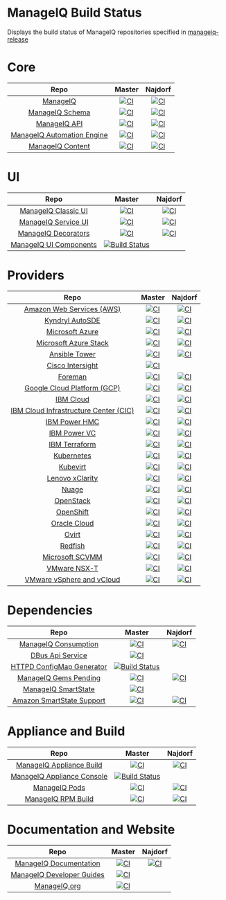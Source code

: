# ManageIQ Build Status
Displays the build status of ManageIQ repositories specified in [manageiq-release](https://github.com/ManageIQ/manageiq-release/blob/master/config/repos.yml)

# Core

| Repo | Master  | Najdorf |
|:----:|:-------:|:-------:|
| [ManageIQ](https://github.com/ManageIQ/manageiq) | [![CI](https://github.com/ManageIQ/manageiq/actions/workflows/ci.yaml/badge.svg)](https://github.com/ManageIQ/manageiq/actions/workflows/ci.yaml?query=branch%3Amaster) | [![CI](https://github.com/ManageIQ/manageiq/actions/workflows/ci.yaml/badge.svg?branch=najdorf)](https://github.com/ManageIQ/manageiq/actions/workflows/ci.yaml?query=branch%3Anajdorf) |
| [ManageIQ Schema](https://github.com/ManageIQ/manageiq-schema) | [![CI](https://github.com/ManageIQ/manageiq-schema/actions/workflows/ci.yaml/badge.svg)](https://github.com/ManageIQ/manageiq-schema/actions/workflows/ci.yaml?query=branch%3Amaster) | [![CI](https://github.com/ManageIQ/manageiq-schema/actions/workflows/ci.yaml/badge.svg?branch=najdorf)](https://github.com/ManageIQ/manageiq-schema/actions/workflows/ci.yaml?query=branch%3Anajdorf) |
| [ManageIQ API](https://github.com/ManageIQ/manageiq-api) | [![CI](https://github.com/ManageIQ/manageiq-api/actions/workflows/ci.yaml/badge.svg)](https://github.com/ManageIQ/manageiq-api/actions/workflows/ci.yaml?query=branch%3Amaster) | [![CI](https://github.com/ManageIQ/manageiq-api/actions/workflows/ci.yaml/badge.svg?branch=najdorf)](https://github.com/ManageIQ/manageiq-api/actions/workflows/ci.yaml?query=branch%3Anajdorf) |
| [ManageIQ Automation Engine](https://github.com/ManageIQ/manageiq-automation_engine) | [![CI](https://github.com/ManageIQ/manageiq-automation_engine/actions/workflows/ci.yaml/badge.svg)](https://github.com/ManageIQ/manageiq-automation_engine/actions/workflows/ci.yaml?query=branch%3Amaster) | [![CI](https://github.com/ManageIQ/manageiq-automation_engine/actions/workflows/ci.yaml/badge.svg?branch=najdorf)](https://github.com/ManageIQ/manageiq-automation_engine/actions/workflows/ci.yaml?query=branch%3Anajdorf) |
| [ManageIQ Content](https://github.com/ManageIQ/manageiq-content) | [![CI](https://github.com/ManageIQ/manageiq-content/actions/workflows/ci.yaml/badge.svg)](https://github.com/ManageIQ/manageiq-content/actions/workflows/ci.yaml?query=branch%3Amaster) | [![CI](https://github.com/ManageIQ/manageiq-content/actions/workflows/ci.yaml/badge.svg?branch=najdorf)](https://github.com/ManageIQ/manageiq-content/actions/workflows/ci.yaml?query=branch%3Anajdorf) |

# UI

| Repo | Master  | Najdorf |
|:----:|:-------:|:-------:|
| [ManageIQ Classic UI](https://github.com/ManageIQ/manageiq-ui-classic) | [![CI](https://github.com/ManageIQ/manageiq-ui-classic/actions/workflows/ci.yaml/badge.svg)](https://github.com/ManageIQ/manageiq-ui-classic/actions/workflows/ci.yaml?query=branch%3Amaster) | [![CI](https://github.com/ManageIQ/manageiq-ui-classic/actions/workflows/ci.yaml/badge.svg?branch=najdorf)](https://github.com/ManageIQ/manageiq-ui-classic/actions/workflows/ci.yaml?query=branch%3Anajdorf) |
| [ManageIQ Service UI](https://github.com/ManageIQ/manageiq-ui-service) | [![CI](https://github.com/ManageIQ/manageiq-ui-service/actions/workflows/ci.yaml/badge.svg)](https://github.com/ManageIQ/manageiq-ui-service/actions/workflows/ci.yaml?query=branch%3Amaster) | [![CI](https://github.com/ManageIQ/manageiq-ui-service/actions/workflows/ci.yaml/badge.svg?branch=najdorf)](https://github.com/ManageIQ/manageiq-ui-service/actions/workflows/ci.yaml?query=branch%3Anajdorf) |
| [ManageIQ Decorators](https://github.com/ManageIQ/manageiq-decorators) | [![CI](https://github.com/ManageIQ/manageiq-decorators/actions/workflows/ci.yaml/badge.svg)](https://github.com/ManageIQ/manageiq-decorators/actions/workflows/ci.yaml?query=branch%3Amaster) | [![CI](https://github.com/ManageIQ/manageiq-decorators/actions/workflows/ci.yaml/badge.svg?branch=najdorf)](https://github.com/ManageIQ/manageiq-decorators/actions/workflows/ci.yaml?query=branch%3Anajdorf) |
| [ManageIQ UI Components](https://github.com/ManageIQ/ui-components) | [![Build Status](https://travis-ci.org/ManageIQ/ui-components.svg?branch=master)](https://travis-ci.com/github/ManageIQ/ui-components) | |

# Providers

| Repo | Master  | Najdorf |
|:----:|:-------:|:-------:|
| [Amazon Web Services (AWS)](https://github.com/ManageIQ/manageiq-providers-amazon) | [![CI](https://github.com/ManageIQ/manageiq-providers-amazon/actions/workflows/ci.yaml/badge.svg)](https://github.com/ManageIQ/manageiq-providers-amazon/actions/workflows/ci.yaml?query=branch%3Amaster) | [![CI](https://github.com/ManageIQ/manageiq-providers-amazon/actions/workflows/ci.yaml/badge.svg?branch=najdorf)](https://github.com/ManageIQ/manageiq-providers-amazon/actions/workflows/ci.yaml?query=branch%3Anajdorf) |
| [Kyndryl AutoSDE](https://github.com/ManageIQ/manageiq-providers-autosde) | [![CI](https://github.com/ManageIQ/manageiq-providers-autosde/actions/workflows/ci.yaml/badge.svg)](https://github.com/ManageIQ/manageiq-providers-autosde/actions/workflows/ci.yaml?query=branch%3Amaster) | [![CI](https://github.com/ManageIQ/manageiq-providers-autosde/actions/workflows/ci.yaml/badge.svg?branch=najdorf)](https://github.com/ManageIQ/manageiq-providers-autosde/actions/workflows/ci.yaml?query=branch%3Anajdorf) |
| [Microsoft Azure](https://github.com/ManageIQ/manageiq-providers-azure) | [![CI](https://github.com/ManageIQ/manageiq-providers-azure/actions/workflows/ci.yaml/badge.svg)](https://github.com/ManageIQ/manageiq-providers-azure/actions/workflows/ci.yaml?query=branch%3Amaster) | [![CI](https://github.com/ManageIQ/manageiq-providers-azure/actions/workflows/ci.yaml/badge.svg?branch=najdorf)](https://github.com/ManageIQ/manageiq-providers-azure/actions/workflows/ci.yaml?query=branch%3Anajdorf) |
| [Microsoft Azure Stack](https://github.com/ManageIQ/manageiq-providers-azure_stack) | [![CI](https://github.com/ManageIQ/manageiq-providers-azure_stack/actions/workflows/ci.yaml/badge.svg)](https://github.com/ManageIQ/manageiq-providers-azure_stack/actions/workflows/ci.yaml?query=branch%3Amaster) | [![CI](https://github.com/ManageIQ/manageiq-providers-azure_stack/actions/workflows/ci.yaml/badge.svg?branch=najdorf)](https://github.com/ManageIQ/manageiq-providers-azure_stack/actions/workflows/ci.yaml?query=branch%3Anajdorf) |
| [Ansible Tower](https://github.com/ManageIQ/manageiq-providers-ansible_tower) | [![CI](https://github.com/ManageIQ/manageiq-providers-ansible_tower/actions/workflows/ci.yaml/badge.svg)](https://github.com/ManageIQ/manageiq-providers-ansible_tower/actions/workflows/ci.yaml?query=branch%3Amaster) | [![CI](https://github.com/ManageIQ/manageiq-providers-ansible_tower/actions/workflows/ci.yaml/badge.svg?branch=najdorf)](https://github.com/ManageIQ/manageiq-providers-ansible_tower/actions/workflows/ci.yaml?query=branch%3Anajdorf) |
| [Cisco Intersight](https://github.com/ManageIQ/manageiq-providers-cisco_intersight) | [![CI](https://github.com/ManageIQ/manageiq-providers-cisco_intersight/actions/workflows/ci.yaml/badge.svg)](https://github.com/ManageIQ/manageiq-providers-cisco_intersight/actions/workflows/ci.yaml?query=branch%3Amaster) | |
| [Foreman](https://github.com/ManageIQ/manageiq-providers-foreman) | [![CI](https://github.com/ManageIQ/manageiq-providers-foreman/actions/workflows/ci.yaml/badge.svg)](https://github.com/ManageIQ/manageiq-providers-foreman/actions/workflows/ci.yaml?query=branch%3Amaster) | [![CI](https://github.com/ManageIQ/manageiq-providers-foreman/actions/workflows/ci.yaml/badge.svg?branch=najdorf)](https://github.com/ManageIQ/manageiq-providers-foreman/actions/workflows/ci.yaml?query=branch%3Anajdorf) |
| [Google Cloud Platform (GCP)](https://github.com/ManageIQ/manageiq-providers-google) | [![CI](https://github.com/ManageIQ/manageiq-providers-google/actions/workflows/ci.yaml/badge.svg)](https://github.com/ManageIQ/manageiq-providers-google/actions/workflows/ci.yaml?query=branch%3Amaster) | [![CI](https://github.com/ManageIQ/manageiq-providers-google/actions/workflows/ci.yaml/badge.svg?branch=najdorf)](https://github.com/ManageIQ/manageiq-providers-google/actions/workflows/ci.yaml?query=branch%3Anajdorf) |
| [IBM Cloud](https://github.com/ManageIQ/manageiq-providers-ibm_cloud) | [![CI](https://github.com/ManageIQ/manageiq-providers-ibm_cloud/actions/workflows/ci.yaml/badge.svg)](https://github.com/ManageIQ/manageiq-providers-ibm_cloud/actions/workflows/ci.yaml?query=branch%3Amaster) | [![CI](https://github.com/ManageIQ/manageiq-providers-ibm_cloud/actions/workflows/ci.yaml/badge.svg?branch=najdorf)](https://github.com/ManageIQ/manageiq-providers-ibm_cloud/actions/workflows/ci.yaml?query=branch%3Anajdorf) |
| [IBM Cloud Infrastructure Center (CIC)](https://github.com/ManageIQ/manageiq-providers-ibm_cic) | [![CI](https://github.com/ManageIQ/manageiq-providers-ibm_cic/actions/workflows/ci.yaml/badge.svg)](https://github.com/ManageIQ/manageiq-providers-ibm_cic/actions/workflows/ci.yaml?query=branch%3Amaster) | [![CI](https://github.com/ManageIQ/manageiq-providers-ibm_cic/actions/workflows/ci.yaml/badge.svg?branch=najdorf)](https://github.com/ManageIQ/manageiq-providers-ibm_cic/actions/workflows/ci.yaml?query=branch%3Anajdorf) |
| [IBM Power HMC](https://github.com/ManageIQ/manageiq-providers-ibm_power_hmc) | [![CI](https://github.com/ManageIQ/manageiq-providers-ibm_power_hmc/actions/workflows/ci.yaml/badge.svg)](https://github.com/ManageIQ/manageiq-providers-ibm_power_hmc/actions/workflows/ci.yaml?query=branch%3Amaster) | [![CI](https://github.com/ManageIQ/manageiq-providers-ibm_power_hmc/actions/workflows/ci.yaml/badge.svg?branch=najdorf)](https://github.com/ManageIQ/manageiq-providers-ibm_power_hmc/actions/workflows/ci.yaml?query=branch%3Anajdorf) |
| [IBM Power VC](https://github.com/ManageIQ/manageiq-providers-ibm_power_vc) | [![CI](https://github.com/ManageIQ/manageiq-providers-ibm_power_vc/actions/workflows/ci.yaml/badge.svg)](https://github.com/ManageIQ/manageiq-providers-ibm_power_vc/actions/workflows/ci.yaml?query=branch%3Amaster) | [![CI](https://github.com/ManageIQ/manageiq-providers-ibm_power_vc/actions/workflows/ci.yaml/badge.svg?branch=najdorf)](https://github.com/ManageIQ/manageiq-providers-ibm_power_vc/actions/workflows/ci.yaml?query=branch%3Anajdorf) |
| [IBM Terraform](https://github.com/ManageIQ/manageiq-providers-ibm_terraform) | [![CI](https://github.com/ManageIQ/manageiq-providers-ibm_terraform/actions/workflows/ci.yaml/badge.svg)](https://github.com/ManageIQ/manageiq-providers-ibm_terraform/actions/workflows/ci.yaml?query=branch%3Amaster) | [![CI](https://github.com/ManageIQ/manageiq-providers-ibm_terraform/actions/workflows/ci.yaml/badge.svg?branch=najdorf)](https://github.com/ManageIQ/manageiq-providers-ibm_terraform/actions/workflows/ci.yaml?query=branch%3Anajdorf) |
| [Kubernetes](https://github.com/ManageIQ/manageiq-providers-kubernetes) | [![CI](https://github.com/ManageIQ/manageiq-providers-kubernetes/actions/workflows/ci.yaml/badge.svg)](https://github.com/ManageIQ/manageiq-providers-kubernetes/actions/workflows/ci.yaml?query=branch%3Amaster) | [![CI](https://github.com/ManageIQ/manageiq-providers-kubernetes/actions/workflows/ci.yaml/badge.svg?branch=najdorf)](https://github.com/ManageIQ/manageiq-providers-kubernetes/actions/workflows/ci.yaml?query=branch%3Anajdorf) |
| [Kubevirt](https://github.com/ManageIQ/manageiq-providers-kubevirt) | [![CI](https://github.com/ManageIQ/manageiq-providers-kubevirt/actions/workflows/ci.yaml/badge.svg)](https://github.com/ManageIQ/manageiq-providers-kubevirt/actions/workflows/ci.yaml?query=branch%3Amaster) | [![CI](https://github.com/ManageIQ/manageiq-providers-kubevirt/actions/workflows/ci.yaml/badge.svg?branch=najdorf)](https://github.com/ManageIQ/manageiq-providers-kubevirt/actions/workflows/ci.yaml?query=branch%3Anajdorf) |
| [Lenovo xClarity](https://github.com/ManageIQ/manageiq-providers-lenovo) | [![CI](https://github.com/ManageIQ/manageiq-providers-lenovo/actions/workflows/ci.yaml/badge.svg)](https://github.com/ManageIQ/manageiq-providers-lenovo/actions/workflows/ci.yaml?query=branch%3Amaster) | [![CI](https://github.com/ManageIQ/manageiq-providers-lenovo/actions/workflows/ci.yaml/badge.svg?branch=najdorf)](https://github.com/ManageIQ/manageiq-providers-lenovo/actions/workflows/ci.yaml?query=branch%3Anajdorf) |
| [Nuage](https://github.com/ManageIQ/manageiq-providers-nuage) | [![CI](https://github.com/ManageIQ/manageiq-providers-nuage/actions/workflows/ci.yaml/badge.svg)](https://github.com/ManageIQ/manageiq-providers-nuage/actions/workflows/ci.yaml?query=branch%3Amaster) | [![CI](https://github.com/ManageIQ/manageiq-providers-nuage/actions/workflows/ci.yaml/badge.svg?branch=najdorf)](https://github.com/ManageIQ/manageiq-providers-nuage/actions/workflows/ci.yaml?query=branch%3Anajdorf) |
| [OpenStack](https://github.com/ManageIQ/manageiq-providers-openstack) | [![CI](https://github.com/ManageIQ/manageiq-providers-openstack/actions/workflows/ci.yaml/badge.svg)](https://github.com/ManageIQ/manageiq-providers-openstack/actions/workflows/ci.yaml?query=branch%3Amaster) | [![CI](https://github.com/ManageIQ/manageiq-providers-openstack/actions/workflows/ci.yaml/badge.svg?branch=najdorf)](https://github.com/ManageIQ/manageiq-providers-openstack/actions/workflows/ci.yaml?query=branch%3Anajdorf) |
| [OpenShift](https://github.com/ManageIQ/manageiq-providers-openshift) | [![CI](https://github.com/ManageIQ/manageiq-providers-openshift/actions/workflows/ci.yaml/badge.svg)](https://github.com/ManageIQ/manageiq-providers-openshift/actions/workflows/ci.yaml?query=branch%3Amaster) | [![CI](https://github.com/ManageIQ/manageiq-providers-openshift/actions/workflows/ci.yaml/badge.svg?branch=najdorf)](https://github.com/ManageIQ/manageiq-providers-openshift/actions/workflows/ci.yaml?query=branch%3Anajdorf) |
| [Oracle Cloud](https://github.com/ManageIQ/manageiq-providers-oracle_cloud) | [![CI](https://github.com/ManageIQ/manageiq-providers-oracle_cloud/actions/workflows/ci.yaml/badge.svg)](https://github.com/ManageIQ/manageiq-providers-oracle_cloud/actions/workflows/ci.yaml?query=branch%3Amaster) | [![CI](https://github.com/ManageIQ/manageiq-providers-oracle_cloud/actions/workflows/ci.yaml/badge.svg?branch=najdorf)](https://github.com/ManageIQ/manageiq-providers-oracle_cloud/actions/workflows/ci.yaml?query=branch%3Anajdorf) |
| [Ovirt](https://github.com/ManageIQ/manageiq-providers-ovirt) | [![CI](https://github.com/ManageIQ/manageiq-providers-ovirt/actions/workflows/ci.yaml/badge.svg)](https://github.com/ManageIQ/manageiq-providers-ovirt/actions/workflows/ci.yaml?query=branch%3Amaster) | [![CI](https://github.com/ManageIQ/manageiq-providers-ovirt/actions/workflows/ci.yaml/badge.svg?branch=najdorf)](https://github.com/ManageIQ/manageiq-providers-ovirt/actions/workflows/ci.yaml?query=branch%3Anajdorf) |
| [Redfish](https://github.com/ManageIQ/manageiq-providers-redfish) | [![CI](https://github.com/ManageIQ/manageiq-providers-redfish/actions/workflows/ci.yaml/badge.svg)](https://github.com/ManageIQ/manageiq-providers-redfish/actions/workflows/ci.yaml?query=branch%3Amaster) | [![CI](https://github.com/ManageIQ/manageiq-providers-redfish/actions/workflows/ci.yaml/badge.svg?branch=najdorf)](https://github.com/ManageIQ/manageiq-providers-redfish/actions/workflows/ci.yaml?query=branch%3Anajdorf) |
| [Microsoft SCVMM](https://github.com/ManageIQ/manageiq-providers-scvmm) | [![CI](https://github.com/ManageIQ/manageiq-providers-scvmm/actions/workflows/ci.yaml/badge.svg)](https://github.com/ManageIQ/manageiq-providers-scvmm/actions/workflows/ci.yaml?query=branch%3Amaster) | [![CI](https://github.com/ManageIQ/manageiq-providers-scvmm/actions/workflows/ci.yaml/badge.svg?branch=najdorf)](https://github.com/ManageIQ/manageiq-providers-scvmm/actions/workflows/ci.yaml?query=branch%3Anajdorf) |
| [VMware NSX-T](https://github.com/ManageIQ/manageiq-providers-nsxt) | [![CI](https://github.com/ManageIQ/manageiq-providers-nsxt/actions/workflows/ci.yaml/badge.svg)](https://github.com/ManageIQ/manageiq-providers-nsxt/actions/workflows/ci.yaml?query=branch%3Amaster) | [![CI](https://github.com/ManageIQ/manageiq-providers-nsxt/actions/workflows/ci.yaml/badge.svg?branch=najdorf)](https://github.com/ManageIQ/manageiq-providers-nsxt/actions/workflows/ci.yaml?query=branch%3Anajdorf) |
| [VMware vSphere and vCloud](https://github.com/ManageIQ/manageiq-providers-vmware) | [![CI](https://github.com/ManageIQ/manageiq-providers-vmware/actions/workflows/ci.yaml/badge.svg)](https://github.com/ManageIQ/manageiq-providers-vmware/actions/workflows/ci.yaml?query=branch%3Amaster) | [![CI](https://github.com/ManageIQ/manageiq-providers-vmware/actions/workflows/ci.yaml/badge.svg?branch=najdorf)](https://github.com/ManageIQ/manageiq-providers-vmware/actions/workflows/ci.yaml?query=branch%3Anajdorf) |

# Dependencies

| Repo | Master  | Najdorf |
|:----:|:-------:|:-------:|
| [ManageIQ Consumption](https://github.com/ManageIQ/manageiq-consumption) | [![CI](https://github.com/ManageIQ/manageiq-consumption/actions/workflows/ci.yaml/badge.svg)](https://github.com/ManageIQ/manageiq-consumption/actions/workflows/ci.yaml?query=branch%3Amaster) | [![CI](https://github.com/ManageIQ/manageiq-consumption/actions/workflows/ci.yaml/badge.svg?branch=najdorf)](https://github.com/ManageIQ/manageiq-consumption/actions/workflows/ci.yaml?query=branch%3Anajdorf) |
| [DBus Api Service](https://github.com/ManageIQ/dbus_api_service) | [![CI](https://github.com/ManageIQ/dbus_api_service/actions/workflows/ci.yaml/badge.svg)](https://github.com/ManageIQ/dbus_api_service/actions/workflows/ci.yaml) | |
| [HTTPD ConfigMap Generator](https://github.com/ManageIQ/httpd_configmap_generator) | [![Build Status](https://travis-ci.org/ManageIQ/httpd_configmap_generator.svg?branch=master)](https://travis-ci.com/github/ManageIQ/httpd_configmap_generator) | |
| [ManageIQ Gems Pending](https://github.com/ManageIQ/manageiq-gems-pending) | [![CI](https://github.com/ManageIQ/manageiq-gems-pending/actions/workflows/ci.yaml/badge.svg)](https://github.com/ManageIQ/manageiq-gems-pending/actions/workflows/ci.yaml?query=branch%3Amaster) | [![CI](https://github.com/ManageIQ/manageiq-gems-pending/actions/workflows/ci.yaml/badge.svg?branch=najdorf)](https://github.com/ManageIQ/manageiq-gems-pending/actions/workflows/ci.yaml?query=branch%3Anajdorf) |
| [ManageIQ SmartState](https://github.com/ManageIQ/manageiq-smartstate) | [![CI](https://github.com/ManageIQ/manageiq-smartstate/actions/workflows/ci.yaml/badge.svg)](https://github.com/ManageIQ/manageiq-smartstate/actions/workflows/ci.yaml) | |
| [Amazon SmartState Support](https://github.com/ManageIQ/amazon_ssa_support) | [![CI](https://github.com/ManageIQ/amazon_ssa_support/actions/workflows/ci.yaml/badge.svg)](https://github.com/ManageIQ/amazon_ssa_support/actions/workflows/ci.yaml?query=branch%3Amaster) |  [![CI](https://github.com/ManageIQ/amazon_ssa_support/actions/workflows/ci.yaml/badge.svg?branch=najdorf)](https://github.com/ManageIQ/amazon_ssa_support/actions/workflows/ci.yaml?query=branch%3Anajdorf) |

# Appliance and Build

| Repo | Master  | Najdorf |
|:----:|:-------:|:-------:|
| [ManageIQ Appliance Build](https://github.com/ManageIQ/manageiq-appliance-build) | [![CI](https://github.com/ManageIQ/manageiq-appliance-build/actions/workflows/ci.yaml/badge.svg)](https://github.com/ManageIQ/manageiq-appliance-build/actions/workflows/ci.yaml?query=branch%3Amaster) | [![CI](https://github.com/ManageIQ/manageiq-appliance-build/actions/workflows/ci.yaml/badge.svg?branch=najdorf)](https://github.com/ManageIQ/manageiq-appliance-build/actions/workflows/ci.yaml?query=branch%3Anajdorf) |
| [ManageIQ Appliance Console](https://github.com/ManageIQ/manageiq-appliance_console) | [![Build Status](https://travis-ci.com/ManageIQ/manageiq-appliance_console.svg?branch=master)](https://travis-ci.com/github/ManageIQ/manageiq-appliance_console) | |
| [ManageIQ Pods](https://github.com/ManageIQ/manageiq-pods) | [![CI](https://github.com/ManageIQ/manageiq-pods/actions/workflows/ci.yaml/badge.svg)](https://github.com/ManageIQ/manageiq-pods/actions/workflows/ci.yaml?query=branch%3Amaster) | [![CI](https://github.com/ManageIQ/manageiq-pods/actions/workflows/ci.yaml/badge.svg?branch=najdorf)](https://github.com/ManageIQ/manageiq-pods/actions/workflows/ci.yaml?query=branch%3Anajdorf) |
| [ManageIQ RPM Build](https://github.com/ManageIQ/manageiq-rpm_build) | [![CI](https://github.com/ManageIQ/manageiq-rpm_build/actions/workflows/ci.yaml/badge.svg)](https://github.com/ManageIQ/manageiq-rpm_build/actions/workflows/ci.yaml?query=branch%3Amaster) | [![CI](https://github.com/ManageIQ/manageiq-rpm_build/actions/workflows/ci.yaml/badge.svg?branch=najdorf)](https://github.com/ManageIQ/manageiq-rpm_build/actions/workflows/ci.yaml?query=branch%3Anajdorf) |

# Documentation and Website

| Repo | Master  | Najdorf |
|:----:|:-------:|:-------:|
| [ManageIQ Documentation](https://github.com/ManageIQ/manageiq-documentation) | [![CI](https://github.com/ManageIQ/manageiq-documentation/actions/workflows/ci.yaml/badge.svg)](https://github.com/ManageIQ/manageiq-documentation/actions/workflows/ci.yaml?query=branch%3Amaster) | [![CI](https://github.com/ManageIQ/manageiq-documentation/actions/workflows/ci.yaml/badge.svg?branch=najdorf)](https://github.com/ManageIQ/manageiq-documentation/actions/workflows/ci.yaml?query=branch%3Anajdorf) |
| [ManageIQ Developer Guides](https://github.com/ManageIQ/guides) | [![CI](https://github.com/ManageIQ/guides/actions/workflows/ci.yaml/badge.svg)](https://github.com/ManageIQ/guides/actions/workflows/ci.yaml?query=branch%3Amaster) | |
| [ManageIQ.org](https://github.com/ManageIQ/manageiq.org) | [![CI](https://github.com/ManageIQ/manageiq.org/actions/workflows/ci.yaml/badge.svg)](https://github.com/ManageIQ/manageiq.org/actions/workflows/ci.yaml?query=branch%3Amaster) | |
